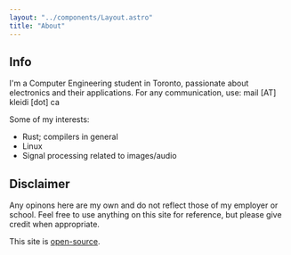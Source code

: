 ```yaml
---
layout: "../components/Layout.astro"
title: "About"
---
```


## Info

I'm a Computer Engineering student in Toronto, passionate about electronics and
their applications. For any communication, use: mail [AT] kleidi [dot] ca

Some of my interests:
- Rust; compilers in general
- Linux
- Signal processing related to images/audio

## Disclaimer

Any opinons here are my own and do not reflect those of my employer or school.
Feel free to use anything on this site for reference, but please give credit
when appropriate.

This site is [open-source](https://github.com/kbujari/kleidi.ca).
